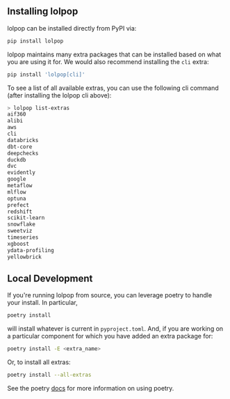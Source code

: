 
## Installing lolpop

lolpop can be installed directly from PyPI via:  

```bash 
pip install lolpop 
```

lolpop maintains many extra packages that can be installed based on what you are using it for. We would also recommend installing the `cli` extra: 

```bash
pip install 'lolpop[cli]'
```

To see a list of all available extras, you can use the following cli command (after installing the lolpop cli above): 

```bash 
> lolpop list-extras
aif360
alibi
aws
cli
databricks
dbt-core
deepchecks
duckdb
dvc
evidently
google
metaflow
mlflow
optuna
prefect
redshift
scikit-learn
snowflake
sweetviz
timeseries
xgboost
ydata-profiling
yellowbrick
``` 
## Local Development

If you're running lolpop from source, you can leverage poetry to handle your install. In particular, 

```bash 
poetry install
``` 

will install whatever is current in `pyproject.toml`. And, if you are working on a particular component for which you have added an extra package for: 

```bash
poetry install -E <extra_name>
```

Or, to install all extras: 

```bash
poetry install --all-extras
``` 

See the poetry [docs](https://python-poetry.org/docs/pyproject/#extras) for more information on using poetry. 